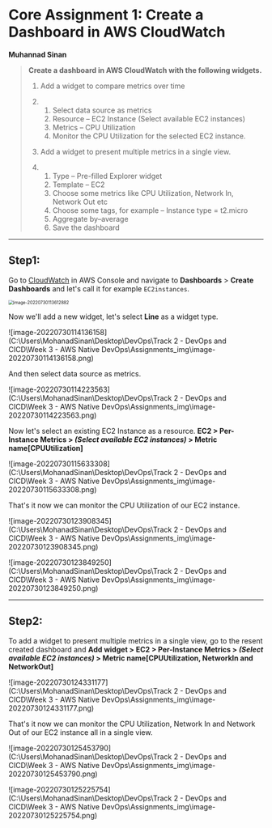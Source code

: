 # Core Assignment 1: Create a Dashboard in AWS CloudWatch

**Muhannad Sinan**



> **Create a dashboard in AWS CloudWatch with the following widgets.**
>
> 1. Add a widget to compare metrics over time
>
> 2. 1. Select data source as metrics
>    2. Resource – EC2 Instance (Select available EC2 instances)
>    3. Metrics – CPU Utilization 
>    4. Monitor the CPU Utilization for the selected EC2 instance.
>
> 3. Add a widget to present multiple metrics in a single view.
>
> 4. 1. Type – Pre-filled Explorer widget
>    2. Template – EC2
>    3. Choose some metrics like CPU Utilization, Network In, Network Out etc 
>    4. Choose some tags, for example – Instance type = t2.micro
>    5. Aggregate by–average 
>    6. Save the dashboard
>

------

## Step1:

Go to [CloudWatch](https://console.aws.amazon.com/cloudwatch/home) in AWS Console and navigate to **Dashboards** > **Create Dashboards** and let's call it for example `EC2instances`.

<img src="C:\Users\MohanadSinan\Desktop\DevOps\Track 2 - DevOps and CICD\Week 3 - AWS Native DevOps\Assignments\_img\image-20220730113612882.png" alt="image-20220730113612882" style="zoom:60%;" />

Now we'll add a new widget,  let's select **Line** as a widget type.

![image-20220730114136158](C:\Users\MohanadSinan\Desktop\DevOps\Track 2 - DevOps and CICD\Week 3 - AWS Native DevOps\Assignments\_img\image-20220730114136158.png)

And then select data source as metrics.

![image-20220730114223563](C:\Users\MohanadSinan\Desktop\DevOps\Track 2 - DevOps and CICD\Week 3 - AWS Native DevOps\Assignments\_img\image-20220730114223563.png)

Now let's select an existing EC2 Instance as a resource. **EC2 > Per-Instance Metrics > *(Select available EC2 instances)* > Metric name[CPUUtilization]**

![image-20220730115633308](C:\Users\MohanadSinan\Desktop\DevOps\Track 2 - DevOps and CICD\Week 3 - AWS Native DevOps\Assignments\_img\image-20220730115633308.png)

That's it now we can monitor the CPU Utilization of our EC2 instance.

![image-20220730123908345](C:\Users\MohanadSinan\Desktop\DevOps\Track 2 - DevOps and CICD\Week 3 - AWS Native DevOps\Assignments\_img\image-20220730123908345.png)

![image-20220730123849250](C:\Users\MohanadSinan\Desktop\DevOps\Track 2 - DevOps and CICD\Week 3 - AWS Native DevOps\Assignments\_img\image-20220730123849250.png)

------

## Step2:

To add a widget to present multiple metrics in a single view, go to the resent created dashboard and **Add widget > EC2 > Per-Instance Metrics > *(Select available EC2 instances)* > Metric name[CPUUtilization, NetworkIn and NetworkOut]**

![image-20220730124331177](C:\Users\MohanadSinan\Desktop\DevOps\Track 2 - DevOps and CICD\Week 3 - AWS Native DevOps\Assignments\_img\image-20220730124331177.png)

That's it now we can monitor the CPU Utilization, Network In and Network Out of our EC2 instance all in a single view.

![image-20220730125453790](C:\Users\MohanadSinan\Desktop\DevOps\Track 2 - DevOps and CICD\Week 3 - AWS Native DevOps\Assignments\_img\image-20220730125453790.png)

![image-20220730125225754](C:\Users\MohanadSinan\Desktop\DevOps\Track 2 - DevOps and CICD\Week 3 - AWS Native DevOps\Assignments\_img\image-20220730125225754.png)